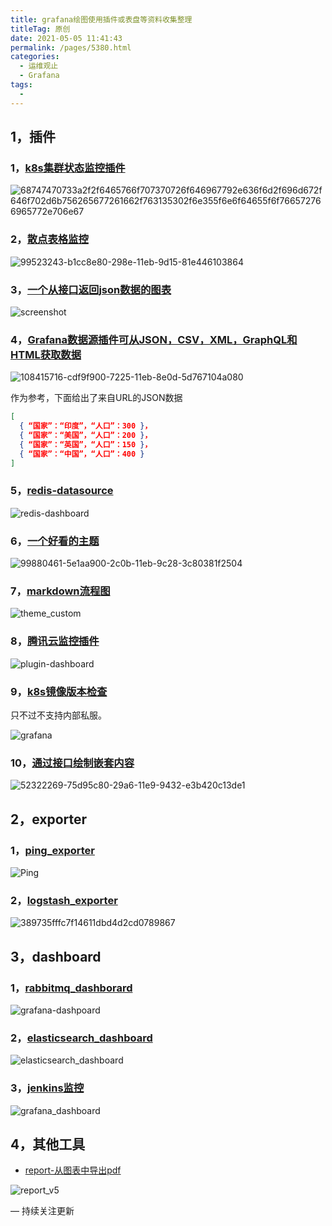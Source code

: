 ```yaml
---
title: grafana绘图使用插件或表盘等资料收集整理
titleTag: 原创
date: 2021-05-05 11:41:43
permalink: /pages/5380.html
categories:
  - 运维观止
  - Grafana
tags:
  - 
---
```


## 1，插件

### 1，[k8s集群状态监控插件](https://github.com/devopsprodigy/kubegraf)

![68747470733a2f2f6465766f707370726f646967792e636f6d2f696d672f646f702d6b756265677261662f763135302f6e355f6e6f64655f6f766572766965772e706e67](http://t.eryajf.net/imgs/2021/09/4987810d9c038017.jpg)

### 2，[散点表格监控](https://github.com/yesoreyeram/yesoreyeram-boomtable-panel)

![99523243-b1cc8e80-298e-11eb-9d15-81e446103864](http://t.eryajf.net/imgs/2021/09/f9ae27331960d2df.jpg)

### 3，[一个从接口返回json数据的图表](https://github.com/marcusolsson/grafana-json-datasource)

![screenshot](http://t.eryajf.net/imgs/2021/09/05e8b25f550a387d.jpg)

### 4，[Grafana数据源插件可从JSON，CSV，XML，GraphQL和HTML获取数据](https://github.com/yesoreyeram/grafana-infinity-datasource)

![108415716-cdf9f900-7225-11eb-8e0d-5d767104a080](http://t.eryajf.net/imgs/2021/09/1246fb24c8a0d8ba.jpg)

作为参考，下面给出了来自URL的JSON数据

```json
[
  { “国家”：“印度”，“人口”：300 }，
  { “国家”：“美国”，“人口”：200 }，
  { “国家”：“英国”，“人口”：150 }，
  { “国家”：“中国”，“人口”：400 }
]
```

### 5，[redis-datasource](https://github.com/RedisGrafana/grafana-redis-datasource)

![redis-dashboard](http://t.eryajf.net/imgs/2021/09/f75d1680231c5afd.jpg)

### 6，[一个好看的主题](https://github.com/yesoreyeram/yesoreyeram-boomtheme-panel)

![99880461-5e1aa900-2c0b-11eb-9c28-3c80381f2504](http://t.eryajf.net/imgs/2021/09/f8ae3aaf1146dc40.jpg)

### 7，[markdown流程图](https://github.com/jdbranham/grafana-diagram)

![theme_custom](http://t.eryajf.net/imgs/2021/09/8b025e43a83c8fa5.jpg)

### 8，[腾讯云监控插件](https://github.com/TencentCloud/tencentcloud-monitor-grafana-app/blob/master/README.md)

![plugin-dashboard](http://t.eryajf.net/imgs/2021/09/96a307edf5b83573.jpg)

### 9，[k8s镜像版本检查](https://github.com/jetstack/version-checker)

只不过不支持内部私服。

![grafana](http://t.eryajf.net/imgs/2021/09/ff70ae0bbe060672.jpg)

### 10，[通过接口绘制嵌套内容](https://github.com/sergiitk/pagerbeauty)

![52322269-75d95c80-29a6-11e9-9432-e3b420c13de1](http://t.eryajf.net/imgs/2021/09/6d1981d9def1cc96.gif)

## 2，exporter

### 1，[ping_exporter](https://github.com/czerwonk/ping_exporter)

![Ping](http://t.eryajf.net/imgs/2021/09/984f3e6951ce1e07.jpg)

### 2，[logstash_exporter](https://github.com/BonnierNews/logstash_exporter)

![389735fffc7f14611dbd4d2cd0789867](http://t.eryajf.net/imgs/2021/09/662d102698c0da95.jpg)

## 3，dashboard

### 1，[rabbitmq_dashborard](https://github.com/orachide/rabbitmq-metrics-to-graphite)

![grafana-dashpoard](http://t.eryajf.net/imgs/2021/09/4483a3aaca2d0618.jpg)

### 2，[elasticsearch_dashboard](https://github.com/chenfh5/elasticsearch-monitor-metrics)

![elasticsearch_dashboard](http://t.eryajf.net/imgs/2021/09/f8d1d722bbb250f6.jpg)

### 3，[jenkins监控](https://github.com/cicd-draft/Jenkins-prometheus)

![grafana_dashboard](http://t.eryajf.net/imgs/2021/09/02ff4836506dd797.jpg)

## 4，其他工具

- [report-从图表中导出pdf](https://github.com/cicd-draft/Jenkins-prometheus)

![report_v5](http://t.eryajf.net/imgs/2021/09/af8e17f13d52d12e.gif)

— 持续关注更新
